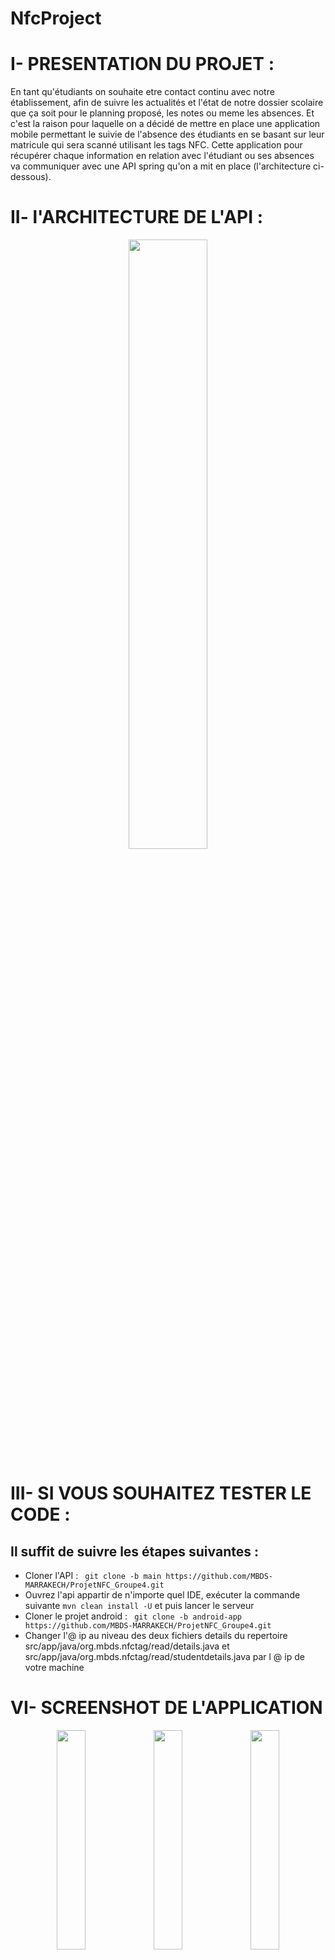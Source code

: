 # NfcProject

# I- PRESENTATION DU PROJET :

  En tant qu'étudiants on souhaite etre contact continu avec notre établissement, afin de suivre les actualités et l'état de notre dossier scolaire que ça soit pour le planning proposé, les notes ou meme les absences.
  Et c'est la raison pour laquelle on a décidé de mettre en place une application mobile permettant le suivie de l'absence des étudiants en se basant sur leur matricule qui sera scanné utilisant les tags NFC.
  Cette application pour récupérer chaque information en relation avec l'étudiant ou ses absences va communiquer avec une API spring qu'on a mit en place (l'architecture ci-dessous).

# II- l'ARCHITECTURE DE L'API :
<p align="center">
<img src="https://user-images.githubusercontent.com/77898496/211672393-9617d4f3-d118-4e01-ba99-80ef2ed5b5f8.png" width="50%">
</p>

# III- SI VOUS SOUHAITEZ TESTER LE CODE :

## Il suffit de suivre les étapes suivantes :<br>

  - Cloner l'API : ``  git clone -b main https://github.com/MBDS-MARRAKECH/ProjetNFC_Groupe4.git ``
  - Ouvrez l'api appartir de n'importe quel IDE, exécuter la commande suivante `` mvn clean install -U `` et puis lancer le serveur <br>
  - Cloner le projet android : ``  git clone -b android-app https://github.com/MBDS-MARRAKECH/ProjetNFC_Groupe4.git ``
  - Changer l'@ ip au niveau des deux fichiers details du repertoire src/app/java/org.mbds.nfctag/read/details.java et src/app/java/org.mbds.nfctag/read/studentdetails.java par l @ ip de votre machine <br>

# VI- SCREENSHOT DE L'APPLICATION
<p align="center">
<img src="https://user-images.githubusercontent.com/77898496/213821582-7955a360-9135-4ecb-9fba-7344655f1a96.png" width="30%">
<img src="https://user-images.githubusercontent.com/77898496/213821594-4f9f747d-1864-45e7-9b5e-505f135cba30.png" width="30%">
<img src="https://user-images.githubusercontent.com/77898496/213821619-b8041c2f-6e5b-456f-94c2-4d07bb3ccbad.png" width="30%">
</p>

# V- VIDEO ILUSTRANT L'EXECUTION

<a href="https://www.youtube.com/watch?v=SV5VvsPedho&feature=youtu.be" target="_blank"  >Click here to show the video</a>

## BONNE RECEPTION 😊 
